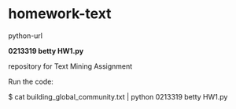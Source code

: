 # homework-text
python-url 

**0213319 betty HW1.py**

repository for Text Mining Assignment

Run the code:

$ cat building_global_community.txt | python 0213319 betty HW1.py
